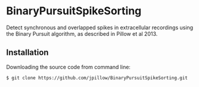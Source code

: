 BinaryPursuitSpikeSorting
=========================

Detect synchronous and overlapped spikes in extracellular recordings
using the Binary Pursuit algorithm, as described in Pillow et al 2013.

Installation
------------
Downloading the source code from command line:

    $ git clone https://github.com/jpillow/BinaryPursuitSpikeSorting.git
